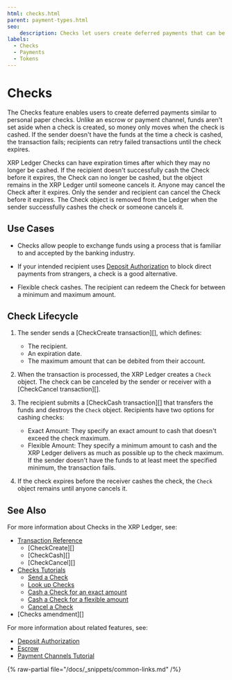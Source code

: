 ```yaml
---
html: checks.html
parent: payment-types.html
seo:
    description: Checks let users create deferred payments that can be canceled or cashed by the intended recipients.
labels:
  - Checks
  - Payments
  - Tokens
---
```

# Checks

The Checks feature enables users to create deferred payments similar to personal paper checks. Unlike an escrow or payment channel, funds aren't set aside when a check is created, so money only moves when the check is cashed. If the sender doesn't have the funds at the time a check is cashed, the transaction fails; recipients can retry failed transactions until the check expires.

XRP Ledger Checks can have expiration times after which they may no longer be cashed. If the recipient doesn't successfully cash the Check before it expires, the Check can no longer be cashed, but the object remains in the XRP Ledger until someone cancels it. Anyone may cancel the Check after it expires. Only the sender and recipient can cancel the Check before it expires. The Check object is removed from the Ledger when the sender successfully cashes the check or someone cancels it.

## Use Cases

- Checks allow people to exchange funds using a process that is familiar to and accepted by the banking industry.

- If your intended recipient uses [Deposit Authorization](../accounts/depositauth.md) to block direct payments from strangers, a check is a good alternative.

- Flexible check cashes. The recipient can redeem the Check for between a minimum and maximum amount.


## Check Lifecycle

1. The sender sends a [CheckCreate transaction][], which defines:
    - The recipient.
    - An expiration date.
    - The maximum amount that can be debited from their account.

2. When the transaction is processed, the XRP Ledger creates a `Check` object. The check can be canceled by the sender or receiver with a [CheckCancel transaction][].

3. The recipient submits a [CheckCash transaction][] that transfers the funds and destroys the `Check` object. Recipients have two options for cashing checks:
    - Exact Amount: They specify an exact amount to cash that doesn't exceed the check maximum.
    - Flexible Amount: They specify a minimum amount to cash and the XRP Ledger delivers as much as possible up to the check maximum. If the sender doesn't have the funds to at least meet the specified minimum, the transaction fails.

4. If the check expires before the receiver cashes the check, the `Check` object remains until anyone cancels it.



## See Also

For more information about Checks in the XRP Ledger, see:

- [Transaction Reference](../../references/protocol/transactions/types/index.md)
    - [CheckCreate][]
    - [CheckCash][]
    - [CheckCancel][]
- [Checks Tutorials](../../tutorials/how-tos/use-specialized-payment-types/use-checks/index.md)
    - [Send a Check](../../tutorials/how-tos/use-specialized-payment-types/use-checks/send-a-check.md)
    - [Look up Checks](../../tutorials/how-tos/use-specialized-payment-types/use-checks/look-up-checks.md)
    - [Cash a Check for an exact amount](../../tutorials/how-tos/use-specialized-payment-types/use-checks/cash-a-check-for-an-exact-amount.md)
    - [Cash a Check for a flexible amount](../../tutorials/how-tos/use-specialized-payment-types/use-checks/cash-a-check-for-a-flexible-amount.md)
    - [Cancel a Check](../../tutorials/how-tos/use-specialized-payment-types/use-checks/cancel-a-check.md)
- [Checks amendment][]

For more information about related features, see:

* [Deposit Authorization](../accounts/depositauth.md)
* [Escrow](escrow.md)
* [Payment Channels Tutorial](../../tutorials/how-tos/use-specialized-payment-types/use-payment-channels/index.md)

{% raw-partial file="/docs/_snippets/common-links.md" /%}
